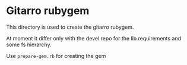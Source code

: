 # Gitarro rubygem

This directory is used to create the gitarro rubygem. 

At moment it differ only with the devel repo for the lib requirements and some fs hierarchy.

Use `prepare-gem.rb` for creating the gem
